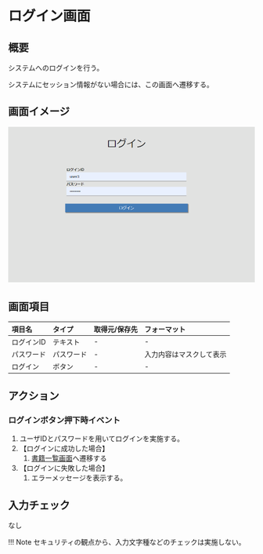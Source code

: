 # ログイン画面

## 概要

システムへのログインを行う。

システムにセッション情報がない場合には、この画面へ遷移する。

## 画面イメージ

![ログイン画面](images/screen/login.png)

## 画面項目

| 項目名     | タイプ     | 取得元/保存先 | フォーマット                     |
| :--------- | :--------- | :------------ | :----------------------- |
| ログインID | テキスト   | -             | -                        |
| パスワード | パスワード | -             | 入力内容はマスクして表示 |
| ログイン   | ボタン     | -             | -                        |

## アクション

### ログインボタン押下時イベント

1. ユーザIDとパスワードを用いてログインを実施する。
2. 【ログインに成功した場合】
    1. [書籍一覧画面](list.md)へ遷移する
3. 【ログインに失敗した場合】
    1. エラーメッセージを表示する。

## 入力チェック

なし

!!! Note
    セキュリティの観点から、入力文字種などのチェックは実施しない。

